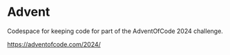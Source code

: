 # Advent

Codespace for keeping code for part of the AdventOfCode 2024 challenge.

https://adventofcode.com/2024/